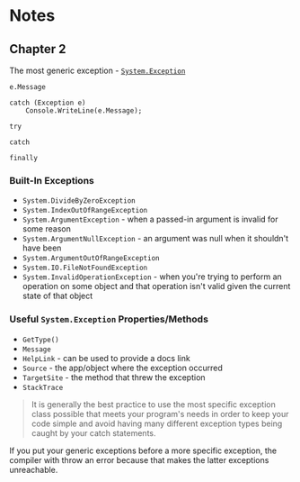 
# Notes


## Chapter 2

The most generic exception - [`System.Exception`](https://learn.microsoft.com/en-us/dotnet/api/system.exception?view=net-8.0)

`e.Message`

```
catch (Exception e)
    Console.WriteLine(e.Message);
```

`try`

`catch`

`finally`

### Built-In Exceptions
- `System.DivideByZeroException`
- `System.IndexOutOfRangeException`
- `System.ArgumentException` - when a passed-in argument is invalid for some reason
- `System.ArgumentNullException` - an argument was null when it shouldn't have been 
- `System.ArgumentOutOfRangeException`
- `System.IO.FileNotFoundException`
- `System.InvalidOperationException` - when  you're trying to perform an operation on some object and that operation isn't valid given the current state of that object



### Useful `System.Exception` Properties/Methods
- `GetType()`
- `Message`
- `HelpLink` - can be used to provide a docs link 
- `Source` - the app/object where the exception occurred 
- `TargetSite` - the method that threw the exception 
- `StackTrace`


> It is generally the best practice to use the most specific exception class possible that meets your program's needs in order to keep your code simple and avoid having many different exception types being caught by your catch statements. 

If you put your generic exceptions before a more specific exception, the compiler with throw an error because that makes the latter exceptions unreachable. 

